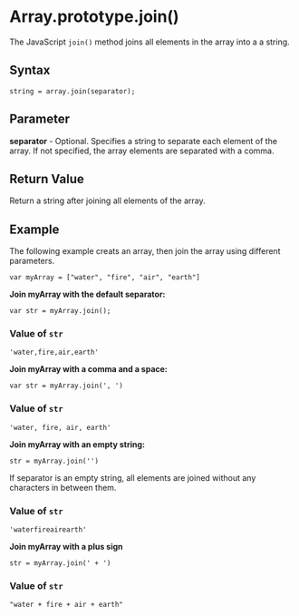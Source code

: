 # Array.prototype.join()

The JavaScript `join()` method joins all elements in the array into a a string.

## Syntax

```
string = array.join(separator);
```

## Parameter

**separator** - Optional. Specifies a string to separate each element of the array. If not specified, the array elements are separated with a comma.

## Return Value

Return a string after joining all elements of the array.

## Example
The following example creats an array, then join the array using different parameters.

```
var myArray = ["water", "fire", "air", "earth"]

```

**Join myArray with the default separator:**

```
var str = myArray.join();

```
### Value of `str`

```
'water,fire,air,earth'
```

**Join myArray with a comma and a space:**

```
var str = myArray.join(', ') 
```
### Value of `str`

```
'water, fire, air, earth'
```
**Join myArray with an empty string:**

```
str = myArray.join('')

```
If separator is an empty string, all elements are joined without any characters in between them.

### Value of `str`

```
'waterfireairearth'

```

**Join myArray with a plus sign**

```
str = myArray.join(' + ')
```

### Value of `str`

```
"water + fire + air + earth"
```
